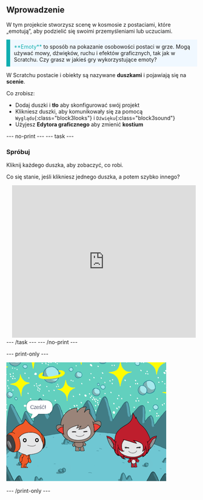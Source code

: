 ## Wprowadzenie

W tym projekcie stworzysz scenę w kosmosie z postaciami, które „emotują”, aby podzielić się swoimi przemyśleniami lub uczuciami.

<p style="border-left: solid; border-width:10px; border-color: #0faeb0; background-color: aliceblue; padding: 10px;">
<span style="color: #0faeb0">**Emoty**</span> to sposób na pokazanie osobowości postaci w grze. Mogą używać mowy, dźwięków, ruchu i efektów graficznych, tak jak w Scratchu. Czy grasz w jakieś gry wykorzystujące emoty?
</p>

W Scratchu postacie i obiekty są nazywane **duszkami** i pojawiają się na **scenie**.

Co zrobisz:
+ Dodaj duszki i **tło** aby skonfigurować swój projekt
+ Klikniesz duszki, aby komunikowały się za pomocą `Wyglądu`{:class="block3looks"} i `Dźwięku`{:class="block3sound"}
+ Użyjesz **Edytora graficznego** aby zmienić **kostium**

--- no-print --- --- task ---
### Spróbuj
<div style="display: flex; flex-wrap: wrap">
<div style="flex-basis: 175px; flex-grow: 1">  
Kliknij każdego duszka, aby zobaczyć, co robi. 

Co się stanie, jeśli klikniesz jednego duszka, a potem szybko innego?
</div>
<div class="scratch-preview" style="margin-left: 15px;">
  <iframe allowtransparency="true" width="485" height="402" src="https://scratch.mit.edu/projects/embed/599529365/?autostart=false" frameborder="0"></iframe>
</div>
</div>
--- /task --- --- /no-print ---

--- print-only ---

![Ukończony projekt.](images/showcase_static.png)

--- /print-only ---


